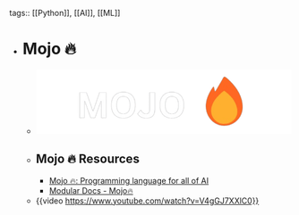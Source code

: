 tags:: [[Python]], [[AI]], [[ML]]

- # Mojo 🔥
	- ![mojo.png](../assets/mojo_1704171846847_0.png)
	- ## Mojo 🔥 Resources
		- [Mojo 🔥: Programming language for all of AI](https://www.modular.com/max/mojo)
		- [Modular Docs - Mojo🔥](https://docs.modular.com/mojo/)
	- {{video https://www.youtube.com/watch?v=V4gGJ7XXlC0}}